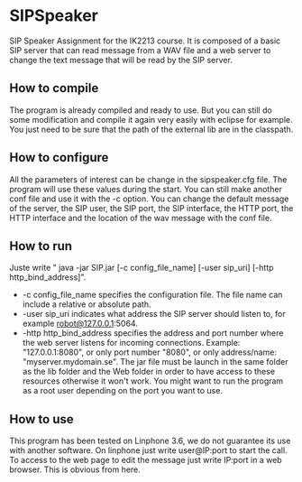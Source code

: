SIPSpeaker
==========

SIP Speaker Assignment for the IK2213 course. It is composed of a basic SIP server that can read message from a WAV file and a web server to change the text message that will be read by the SIP server.


How to compile
-----------------------
The program is already compiled and ready to use. But you can still do some modification and compile it again very easily with eclipse for example. You just need to be sure that the path of the external lib are in the classpath.


How to configure
-----------------------
All the parameters of interest can be change in the sipspeaker.cfg file. The program will use these values during the start. You can still make another conf file and use it with the -c option.
You can change the default message of the server, the SIP user, the SIP port, the SIP interface, the HTTP port, the HTTP interface and the location of the wav message with the conf file.


How to run
-----------------------
Juste write " java -jar SIP.jar [-c config_file_name] [-user sip_uri] [-http http_bind_address]".
* -c config_file_name specifies the configuration file. The file name can include a relative or absolute path.
* -user sip_uri indicates what address the SIP server should listen to, for example robot@127.0.0.1:5064.
* -http http_bind_address specifies the address and port number where the web server listens for incoming connections. Example: "127.0.0.1:8080", or only port number "8080", or only address/name: "myserver.mydomain.se".
The jar file must be launch in the same folder as the lib folder and the Web folder in order to have access to these resources otherwise it won't work.
You might want to run the program as a root user depending on the port you want to use.


How to use
-----------------------
This program has been tested on Linphone 3.6, we do not guarantee its use with another software.
On linphone just write user@IP:port to start the call. To access to the web page to edit the message just write IP:port in a web browser. This is obvious from here.